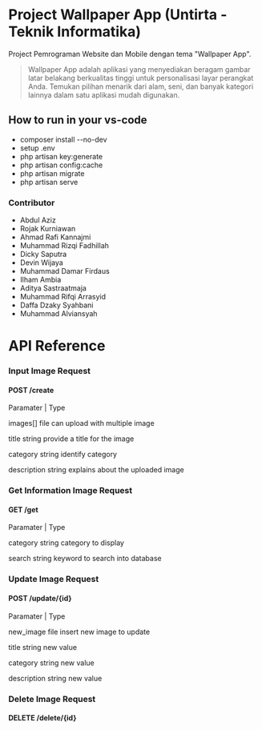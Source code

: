 # Project Wallpaper App (Untirta - Teknik Informatika)

Project Pemrograman Website dan Mobile dengan tema "Wallpaper App".

> Wallpaper App adalah aplikasi yang menyediakan beragam gambar latar belakang berkualitas tinggi untuk personalisasi layar perangkat Anda. Temukan pilihan menarik dari alam, seni, dan banyak kategori lainnya dalam satu aplikasi mudah digunakan.

## How to run in your vs-code

- composer install --no-dev
- setup .env
- php artisan key:generate
- php artisan config:cache
- php artisan migrate
- php artisan serve

### Contributor

- Abdul Aziz
- Rojak Kurniawan
- Ahmad Rafi Kannajmi
- Muhammad Rizqi Fadhillah
- Dicky Saputra
- Devin Wijaya
- Muhammad Damar Firdaus
- Ilham Ambia
- Aditya Sastraatmaja
- Muhammad Rifqi Arrasyid
- Daffa Dzaky Syahbani
- Muhammad Alviansyah

# API Reference

### Input Image Request
#### POST /create

Paramater | Type

images[] file can upload with multiple image

title string provide a title for the image

category string identify category

description string explains about the uploaded image

### Get Information Image Request
#### GET /get

Paramater | Type

category string category to display

search string keyword to search into database

### Update Image Request
#### POST /update/{id}

Paramater | Type

new_image file insert new image to update

title string new value

category string new value

description string new value


### Delete Image Request
#### DELETE /delete/{id}

